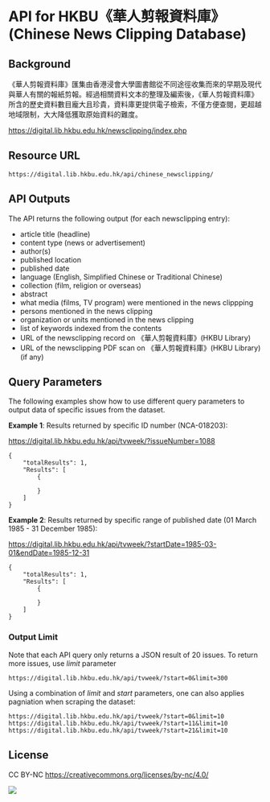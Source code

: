 # API for HKBU《華人剪報資料庫》(Chinese News Clipping Database)

## Background
《華人剪報資料庫》匯集由香港浸會大學圖書館從不同途徑收集而來的早期及現代與華人有關的報紙剪報。經過相關資料文本的整理及編索後，《華人剪報資料庫》所含的歷史資料數目龐大且珍貴，資料庫更提供電子檢索，不僅方便查閱，更超越地域限制，大大降低獲取原始資料的難度。

https://digital.lib.hkbu.edu.hk/newsclipping/index.php


## Resource URL
```
https://digital.lib.hkbu.edu.hk/api/chinese_newsclipping/
```

## API Outputs
 The API returns the following output (for each newsclipping entry):
 - article title (headline)
 - content type (news or advertisement)
 - author(s)
 - published location
 - published date
 - language (English, Simplified Chinese or Traditional Chinese)
 - collection (film, religion or overseas)
 - abstract
 - what media (films, TV program) were mentioned in the news clippping
 - persons mentioned in the news clipping
 - organization or units mentioned in the news clipping
 - list of keywords indexed from the contents
 - URL of the newsclipping record on 《華人剪報資料庫》(HKBU Library) 
 - URL of the newsclipping PDF scan on 《華人剪報資料庫》(HKBU Library) (if any)
 

## Query Parameters
The following examples show how to use different query parameters to output data of specific issues from the dataset.

**Example 1**: Results returned by specific ID number (NCA-018203):

https://digital.lib.hkbu.edu.hk/api/tvweek/?issueNumber=1088
```
{
    "totalResults": 1,
    "Results": [
        {
                        
        }
    ]
}
```

**Example 2**: Results returned by specific range of published date (01 March 1985 - 31 December 1985):

https://digital.lib.hkbu.edu.hk/api/tvweek/?startDate=1985-03-01&endDate=1985-12-31
```
{
    "totalResults": 1,
    "Results": [
        {
                        
        }
    ]
}
```



### Output Limit
Note that each API query only returns a JSON result of 20 issues. To return more issues, use *limit* parameter
```
https://digital.lib.hkbu.edu.hk/api/tvweek/?start=0&limit=300
```

Using a combination of *limit* and *start* parameters, one can also applies pagniation when scraping the dataset:
```
https://digital.lib.hkbu.edu.hk/api/tvweek/?start=0&limit=10
https://digital.lib.hkbu.edu.hk/api/tvweek/?start=11&limit=10
https://digital.lib.hkbu.edu.hk/api/tvweek/?start=21&limit=10
```

## License
CC BY-NC
https://creativecommons.org/licenses/by-nc/4.0/

![](https://mirrors.creativecommons.org/presskit/buttons/88x31/png/by-nc.png)



